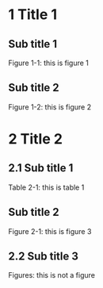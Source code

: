 


# 1 Title 1 <a id="title-1"></a>

## Sub title 1


Figure 1-1: this is figure 1

## Sub title 2


Figure 1-2: this is figure 2

# 2 Title 2 <a id="title-2"></a>

## 2.1 Sub title 1 <a id="subtitle-21"></a>

<a id="table-2-1"></a>

Table 2-1: this is table 1

## Sub title 2


Figure 2-1: this is figure 3

## 2.2 Sub title 3 <a id="subtitle-23"></a>

Figures: this is not a figure 


